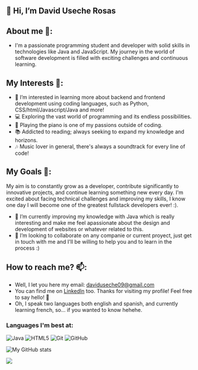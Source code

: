## 👋 Hi, I’m David Useche Rosas
## About me 🌟:
- I'm a passionate programming student and developer with solid skills in technologies like Java and JavaScript. My journey in the world of software development is filled with exciting challenges and continuous learning.

## My Interests 🚀:
- 👀 I’m interested in learning more about backend and frontend development using coding languages, such as Python, CSS/html/Javascript/Java and more!
- 💻 Exploring the vast world of programming and its endless possibilities.
- 🎹 Playing the piano is one of my passions outside of coding.
- 📚 Addicted to reading; always seeking to expand my knowledge and horizons.
- 🎶 Music lover in general, there's always a soundtrack for every line of code!

## My Goals 🎯:
My aim is to constantly grow as a developer, contribute significantly to innovative projects, and continue learning something new every day. I'm excited about facing technical challenges and improving my skills, I know one day I will become one of the greatest fullstack developers ever! :).
- 🌱 I’m currently improving my knowledge with Java which is really interesting and make me feel apassionate about the design and development of websites or whatever related to this. 
- 💞️ I’m looking to collaborate on any companie or current proyect, just get in touch with me and I'll be willing to help you and to learn in the process :)

## How to reach me? 📫: 
- Well, I let you here my email: daviduseche09@gmail.com
- You can find me on [LinkedIn](https://www.linkedin.com/in/david-useche-rosas-843044262) too. Thanks for visiting my profile! Feel free to say hello! 🚀
- Oh, I speak two languages both english and spanish, and currently learning french, so... if you wanted to know hehehe.

### Languages I'm best at:
![Java](https://img.shields.io/badge/java-%23ED8B00.svg?style=for-the-badge&logo=openjdk&logoColor=white)
![HTML5](https://img.shields.io/badge/html5-%23E34F26.svg?style=for-the-badge&logo=html5&logoColor=white)
![Git](https://img.shields.io/badge/git-%23F05033.svg?style=for-the-badge&logo=git&logoColor=white)
![GitHub](https://img.shields.io/badge/github-%23121011.svg?style=for-the-badge&logo=github&logoColor=white)

![My GitHub stats](https://github-readme-stats.vercel.app/api?username=JacktheRipper0911&show_icons=true&theme=transparent#gh-dark-mode-only)

![](https://komarev.com/ghpvc/?username=JacktheRipper0911&color=grey&style=flat-square)
<!---
JacktheRipper0911/JacktheRipper0911 is a ✨ special ✨ repository because its `README.md` (this file) appears on your GitHub profile.
You can click the Preview link to take a look at your changes.
--->
